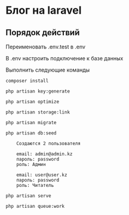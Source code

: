 # Блог на laravel

##  <a id="title1">Порядок действий  </a>

Переименовать .env.test в .env

В .env настроить подключение к базе данных

Выполнить следующие команды

```
composer install

php artisan key:generate

php artisan optimize

php artisan storage:link

php artisan migrate 

php artisan db:seed
    
    Создаются 2 пользователя 
    
    email: admin@admin.kz
    пароль: password
    роль: Админ
    
    email: user@user.kz
    пароль: password
    роль: Читатель
    
php artisan serve 

php artisan queue:work
```

